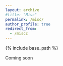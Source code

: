 ```yaml
---
layout: archive
#title: "Misc"
permalink: /misc/
author_profile: true
redirect_from:
  - /miscc
---
```


{% include base_path %}

Coming soon